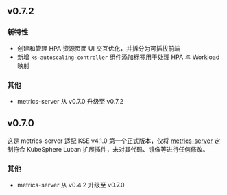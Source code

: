 <!---
Please do not delete this line of version tag
RELEASE_MARK v4.2.0 RELEASE_MARK
Please do not delete this line of version tag
-->

## v0.7.2

### 新特性

- 创建和管理 HPA 资源页面 UI 交互优化，并拆分为可插拔前端
- 新增 `ks-autoscaling-controller` 组件添加标签用于处理 HPA 与 Workload 映射

### 其他

- metrics-server 从 v0.7.0 升级至 v0.7.2

<!---
Please do not delete this line of version tag
RELEASE_MARK v4.1.0 RELEASE_MARK
Please do not delete this line of version tag
-->
## v0.7.0

这是 metrics-server 适配 KSE v4.1.0 第一个正式版本，仅将 [metrics-server](https://github.com/kubernetes-sigs/metrics-server) 定制符合 KubeSphere Luban 扩展插件，未对其代码、镜像等进行任何修改。

### 其他

- metrics-server 从 v0.4.2 升级至 v0.7.0

